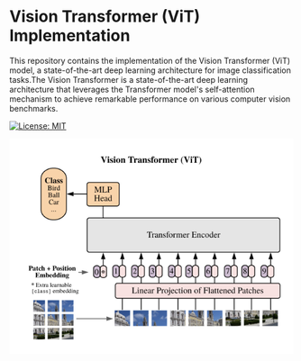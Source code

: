 # Vision Transformer (ViT) Implementation
This repository contains the implementation of the Vision Transformer (ViT) model, a state-of-the-art deep learning architecture for image classification tasks.The Vision Transformer is a state-of-the-art deep learning architecture that leverages the Transformer model's self-attention mechanism to achieve remarkable performance on various computer vision benchmarks.


[![License: MIT](https://img.shields.io/badge/License-MIT-yellow.svg)](https://opensource.org/licenses/MIT)


<p align="center">
  <img src="vit_architecture.png" alt="Vision Transformer Architecture" width="600">
</p>
